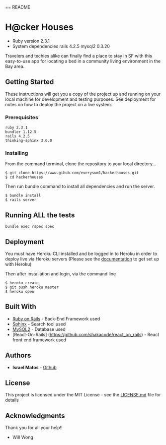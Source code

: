 == README
# H@cker Houses


* Ruby version
2.3.1
* System dependencies
rails 4.2.5
mysql2 0.3.20

Travelers and techies alike can finally find a place to stay in SF with this easy-to-use app for locating a bed in a community living environment in the Bay area.

## Getting Started

These instructions will get you a copy of the project up and running on your local machine for development and testing purposes. See deployment for notes on how to deploy the project on a live system.

### Prerequisites

```
ruby 2.3.1
bundler 1.12.5
rails 4.2.5
thinking-sphinx 3.0.0

```

### Installing
From the command terminal, clone the repository to your local directory...
```
$ git clone https://www.gihub.com/everysum1/hackerhouses.git
$ cd hackerhouses
```

Then run bundle command to install all dependencies and run the server.  

```
$ bundle install
$ rails server
```


## Running ALL the tests

```
bundle exec rspec spec
```

## Deployment

You must have Heroku CLI installed and be logged in to Heroku in order to deploy live via Heroku servers
(Please see the [documentation](https://devcenter.heroku.com) to get set up with Heroku)

Then after installation and login, via the command line
```
$ heroku create
$ git push heroku master
$ heroku open
```

## Built With

* [Ruby on Rails](http://api.rubyonrails.org/) -  Back-End Framework used
* [Sphinx](https://github.com/pat/thinking-sphinx) - Search tool used
* [MySQL2](https://www.mysql.com/) - Database used
* [React-On-Rails] (https://github.com/shakacode/react_on_rails) - React front end framework used

## Authors

* **Israel Matos** - [Github](https://github.com/everysum1)

## License

This project is licensed under the MIT License - see the [LICENSE.md](LICENSE.md) file for details

## Acknowledgments

Thank you for all your help!!
* Will Wong
